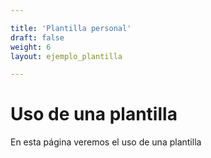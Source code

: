 ```yaml
---

title: 'Plantilla personal'
draft: false
weight: 6
layout: ejemplo_plantilla

---
```


# Uso de una plantilla
En esta página veremos el uso de una plantilla